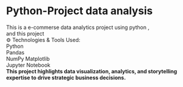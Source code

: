 # Python-Project data analysis
This is a e-commerse data analytics project using python , <br> and this project <br> ⚙️ Technologies &amp; Tools Used: <br> Python <br> Pandas <br> NumPy Matplotlib <br> Jupyter Notebook <br> <b>This project highlights data visualization, analytics, and storytelling expertise to drive strategic business decisions.
